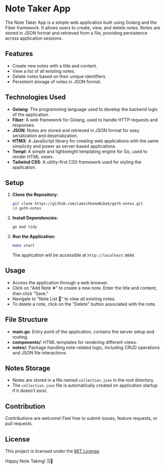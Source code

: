 # Note Taker App

The Note Taker App is a simple web application built using Golang and the Fiber framework. It allows users to create, view, and delete notes. Notes are stored in JSON format and retrieved from a file, providing persistence across application sessions.

## Features

- Create new notes with a title and content.
- View a list of all existing notes.
- Delete notes based on their unique identifiers.
- Persistent storage of notes in JSON format.

## Technologies Used

- **Golang**: The programming language used to develop the backend logic of the application.
- **Fiber**: A web framework for Golang, used to handle HTTP requests and responses.
- **JSON**: Notes are stored and retrieved in JSON format for easy serialization and deserialization.
- **HTMX**: A JavaScript library for creating web applications with the same simplicity and power as server-based applications.
- **Templ**: A simple and lightweight templating engine for Go, used to render HTML views.
- **Tailwind CSS**: A utility-first CSS framework used for styling the application.

## Setup

1. **Clone the Repository:**
   ```bash
   git clone https://github.com/LamichhaneBibek/goth-notes.git
   cd goth-notes
   ```

2. **Install Dependencies:**
   ```bash
   go mod tidy
   ```

3. **Run the Application:**
   ```bash
   make start
   ```
   The application will be accessible at `http://localhost:8080`.

## Usage

- Access the application through a web browser.
- Click on "Add Note ➕" to create a new note. Enter the title and content, then click "Save."
- Navigate to "Note List 📑" to view all existing notes.
- To delete a note, click on the "Delete" button associated with the note.

## File Structure

- **main.go**: Entry point of the application, contains the server setup and routing.
- **components/**: HTML templates for rendering different views.
- **notes/**: Package handling note-related logic, including CRUD operations and JSON file interactions.

## Notes Storage

- Notes are stored in a file named `collection.json` in the root directory.
- The `collection.json` file is automatically created on application startup if it doesn't exist.

## Contribution

Contributions are welcome! Feel free to submit issues, feature requests, or pull requests.

## License

This project is licensed under the [MIT License](LICENSE).

Happy Note Taking! 🗒️🚀
